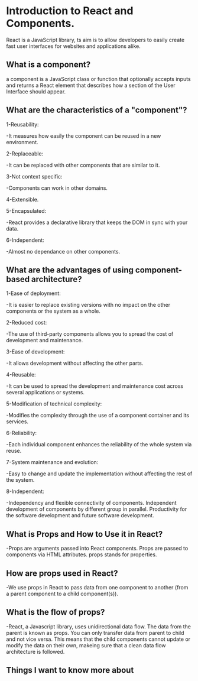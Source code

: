 # **Introduction to React and Components.**

React is a JavaScript library, ts aim is to allow developers to easily create fast user interfaces for websites and applications alike.

## What is a component?

a component is a JavaScript class or function that optionally accepts inputs and returns a React element that describes how a section of the User Interface should appear.

## What are the characteristics of a "component"?

1-Reusability:

-It measures how easily the component can be reused in a new environment.

2-Replaceable:

-It can be replaced with other components that are similar to it.

3-Not context specific:

-Components can work in other domains.

4-Extensible.

5-Encapsulated:

-React provides a declarative library that keeps the DOM in sync with your data.

6-Independent:

-Almost no dependance on other components.

## What are the advantages of using component-based architecture?

1-Ease of deployment:

-It is easier to replace existing versions with no impact on the other components or the system as a whole.

2-Reduced cost:

-The use of third-party components allows you to spread the cost of development and maintenance.

3-Ease of development:

-It allows development without affecting the other parts.

4-Reusable:

-It can be used to spread the development and maintenance cost across several applications or systems.

5-Modification of technical complexity:

-Modifies the complexity through the use of a component container and its services.

6-Reliability:

-Each individual component enhances the reliability of the whole system via reuse.

7-System maintenance and evolution:

-Easy to change and update the implementation without affecting the rest of the system.

8-Independent:

-Independency and flexible connectivity of components. Independent development of components by different group in parallel. Productivity for the software development and future software development.

## What is Props and How to Use it in React?

-Props are arguments passed into React components. Props are passed to components via HTML attributes. props stands for properties.

## How are props used in React?

-We use props in React to pass data from one component to another (from a parent component to a child component(s)).

## What is the flow of props?

-React, a Javascript library, uses unidirectional data flow. The data from the parent is known as props. You can only transfer data from parent to child and not vice versa. This means that the child components cannot update or modify the data on their own, makeing sure that a clean data flow architecture is followed.

## Things I want to know more about
